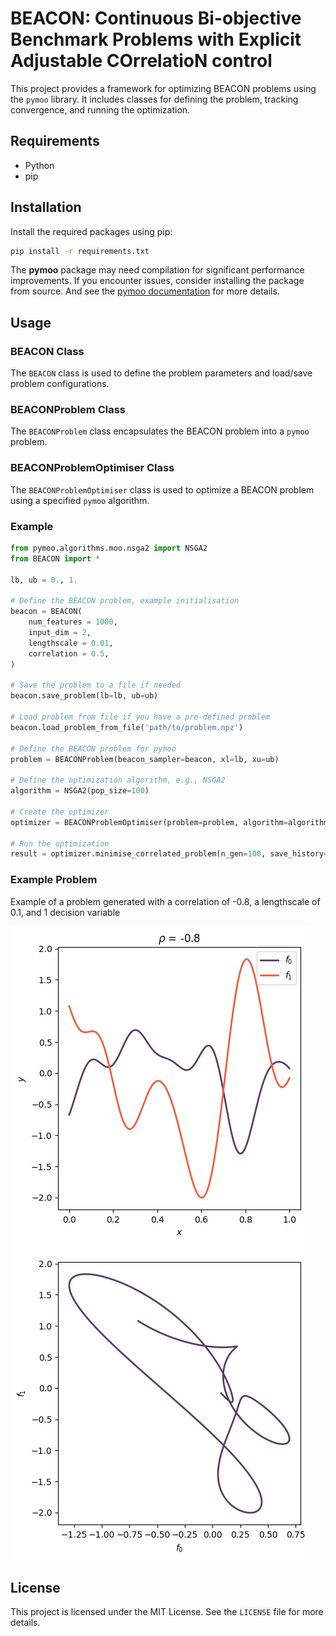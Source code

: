 # BEACON: Continuous Bi-objective Benchmark Problems with Explicit Adjustable COrrelatioN control 

This project provides a framework for optimizing BEACON problems using the `pymoo` library. It includes classes for defining the problem, tracking convergence, and running the optimization.

## Requirements

- Python
- pip

## Installation

Install the required packages using pip:

```bash
pip install -r requirements.txt
```

The **pymoo** package may need compilation for significant performance improvements. If you encounter issues, consider installing the package from source. And see the [pymoo documentation](https://github.com/anyoptimization/pymoo) for more details.

## Usage

### BEACON Class

The `BEACON` class is used to define the problem parameters and load/save problem configurations.

### BEACONProblem Class

The `BEACONProblem` class encapsulates the BEACON problem into a `pymoo` problem.

### BEACONProblemOptimiser Class

The `BEACONProblemOptimiser` class is used to optimize a BEACON problem using a specified `pymoo` algorithm.

### Example

```python
from pymoo.algorithms.moo.nsga2 import NSGA2
from BEACON import *

lb, ub = 0., 1.

# Define the BEACON problem, example initialisation
beacon = BEACON(
    num_features = 1000,
    input_dim = 2,
    lengthscale = 0.01,
    correlation = 0.5,
)

# Save the problem to a file if needed
beacon.save_problem(lb=lb, ub=ub)

# Load problem from file if you have a pre-defined problem
beacon.load_problem_from_file('path/to/problem.npz')

# Define the BEACON problem for pymoo
problem = BEACONProblem(beacon_sampler=beacon, xl=lb, xu=ub)

# Define the optimization algorithm, e.g., NSGA2
algorithm = NSGA2(pop_size=100)

# Create the optimizer
optimizer = BEACONProblemOptimiser(problem=problem, algorithm=algorithm, lb=lb, ub=ub, iteration=0)

# Run the optimization
result = optimizer.minimise_correlated_problem(n_gen=100, save_history=False)
```

### Example Problem

Example of a problem generated with a correlation of -0.8, a lengthscale of 0.1, and 1 decision variable

![Example of a problem generated with a correlation of -0.8 a lengthscale of 0.1 and 1 decision variable](./images/sample_example.png)

## License

This project is licensed under the MIT License. See the `LICENSE` file for more details.